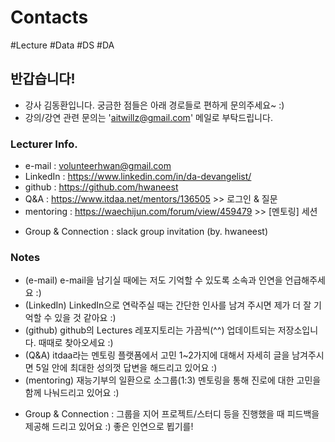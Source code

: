 # Contacts
#Lecture #Data #DS #DA

## 반갑습니다! 
 - 강사 김동환입니다. 궁금한 점들은 아래 경로들로 편하게 문의주세요~ :) 
 - 강의/강연 관련 문의는 'aitwillz@gmail.com' 메일로 부탁드립니다.

### Lecturer Info.
 - e-mail : volunteerhwan@gmail.com
 - LinkedIn : https://www.linkedin.com/in/da-devangelist/
 - github : https://github.com/hwaneest
 - Q&A : https://www.itdaa.net/mentors/136505 >> 로그인 & 질문
 - mentoring : https://waechijun.com/forum/view/459479 >> [멘토링] 세션
<!--  - class(DA Basic) : https://waechijun.com/forum/view/459479 >> [실습] 세션 -->
 - Group & Connection : slack group invitation (by. hwaneest)  

### Notes
 - (e-mail) e-mail을 남기실 때에는 저도 기억할 수 있도록 소속과 인연을 언급해주세요 :)
 - (LinkedIn) LinkedIn으로 연락주실 때는 간단한 인사를 남겨 주시면 제가 더 잘 기억할 수 있을 것 같아요 :)
 - (github) github의 Lectures 레포지토리는 가끔씩(^^) 업데이트되는 저장소입니다. 때때로 찾아오세요 :)
 - (Q&A) itdaa라는 멘토링 플랫폼에서 고민 1~2가지에 대해서 자세히 글을 남겨주시면 5일 안에 최대한 성의껏 답변을 해드리고 있어요 :)
 - (mentoring) 재능기부의 일환으로 소그룹(1:3) 멘토링을 통해 진로에 대한 고민을 함께 나눠드리고 있어요 :)
<!--  - (class - DA Basic) 데이터분석이 처음이신 분들을 위해 데이터분석 이론과 실습을 수업 형태로 진행하고 있어요 :) -->
 - Group & Connection : 그룹을 지어 프로젝트/스터디 등을 진행했을 때 피드백을 제공해 드리고 있어요 :) 좋은 인연으로 뵙기를!
 
